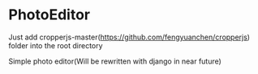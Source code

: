 # PhotoEditor
Just add cropperjs-master(https://github.com/fengyuanchen/cropperjs) folder into the root directory

Simple photo editor(Will be rewritten with django in near future)
